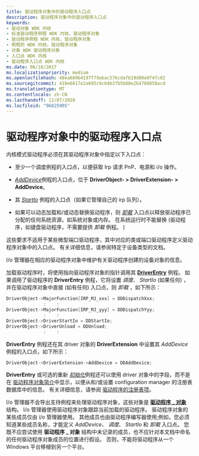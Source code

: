 ```yaml
---
title: 驱动程序对象中的驱动程序入口点
description: 驱动程序对象中的驱动程序入口点
keywords:
- 驱动对象 WDK 内核
- 标准驱动程序例程 WDK 内核，驱动程序对象
- 驱动程序例程 WDK 内核，驱动程序对象
- 例程的 WDK 内核，驱动程序对象
- 对象 WDK 驱动程序对象
- 入口点 WDK 内核
- 驱动程序入口点 WDK 内核
ms.date: 06/16/2017
ms.localizationpriority: medium
ms.openlocfilehash: 48ea689b4197f79abac576cdafb19d08e8f4fc02
ms.sourcegitcommit: 418e6617e2a695c9cb4b37b5b60e264760858acd
ms.translationtype: MT
ms.contentlocale: zh-CN
ms.lasthandoff: 12/07/2020
ms.locfileid: "96825905"
---
```

# <a name="driver-entry-points-in-driver-objects"></a>驱动程序对象中的驱动程序入口点





内核模式驱动程序必须在其驱动程序对象中指定以下入口点：

-   至少一个调度例程的入口点，以便获取 Irp 请求 PnP、电源和 i/o 操作。

-   [*AddDevice*](/windows-hardware/drivers/ddi/wdm/nc-wdm-driver_add_device)例程的入口点，位于 **DriverObject- &gt; DriverExtension- &gt; AddDevice**。

-   其 [*StartIo*](/windows-hardware/drivers/ddi/wdm/nc-wdm-driver_startio) 例程的入口点（如果它管理自己的 irp 队列）。

-   如果可以动态加载和/或动态替换驱动程序，则 [*卸载*](/windows-hardware/drivers/ddi/wdm/nc-wdm-driver_unload) 入口点以释放驱动程序已分配的任何系统资源，如系统对象或内存。 在系统运行时不能替换 (驱动程序，如键盘驱动程序，不需要提供 *卸载* 例程。 ) 

这些要求不适用于某些微型端口驱动程序，其中对应的类或端口驱动程序定义驱动程序对象中的入口点。 有关详细信息，请参阅特定于设备类型的文档。

I/o 管理器在相应的驱动程序对象中维护有关驱动程序创建的设备对象的信息。

加载驱动程序时，将使用指向驱动程序对象的指针调用其 [**DriverEntry**](/windows-hardware/drivers/ddi/wdm/nc-wdm-driver_initialize) 例程。 如果调用了驱动程序的 **DriverEntry** 例程，它将设置 *调度*、 *StartIo* (如果任何) ，并在驱动程序对象中直接 (如有任何) 入口点，则 *卸载* ，如下所示：

```cpp
DriverObject->MajorFunction[IRP_MJ_xxx] = DDDispatchXxx; 
              :    : 
DriverObject->MajorFunction[IRP_MJ_yyy] = DDDispatchYyy; 
              :    : 
DriverObject->DriverStartIo = DDStartIo; 
DriverObject->DriverUnload = DDUnload; 
              :    : 
```

**DriverEntry** 例程还在其 driver 对象的 **DriverExtension** 中设置其 *AddDevice* 例程的入口点，如下所示：

```cpp
DriverObject->DriverExtension->AddDevice = DDAddDevice; 
```

**DriverEntry** 或可选的重新 [*初始化*](/windows-hardware/drivers/ddi/ntddk/nc-ntddk-driver_reinitialize)例程还可以使用 driver 对象中的字段，而不是在 [驱动程序对象简介](introduction-to-driver-objects.md)中显示，以便从和/或设置 configuration manager 的注册表数据库中的信息。 有关详细信息，请参阅 [驱动程序的注册表项](../install/overview-of-registry-trees-and-keys.md)。

I/o 管理器不会导出支持例程来处理驱动程序对象，这些对象是 [**驱动程序 \_ 对象**](/windows-hardware/drivers/ddi/wdm/ns-wdm-_driver_object) 结构。 I/o 管理器使用驱动程序对象跟踪当前加载的驱动程序。 驱动程序对象的某些成员仅由 i/o 管理器使用。 其他成员也由驱动程序编写器使用;例如，您必须知道某些成员名称，才能定义 *AddDevice*、 *调度*、 *StartIo* 和 *卸载* 入口点。 您既不应尝试使用 **驱动程序 \_ 对象** 结构中未记录的成员，也不应针对本文档中命名的任何驱动程序对象成员的位置进行假设。 否则，不能将驱动程序从一个 Windows 平台移植到另一个平台。

 

